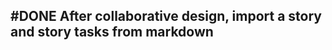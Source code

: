 ## #DONE After collaborative design, import a story and story tasks from markdown
<!-- #story -->
<!-- created:2023-09-12T13:05:36.035Z task-id:g4ihW order:-140 story-id:Import-tasks completed:2023-10-01T17:34:03.888Z
archived:true
archivedAt:2024-10-30T22:38:06-04:00
originalPath:backlog/stories/Import-tasks/README.md
originalLine:1
-->


